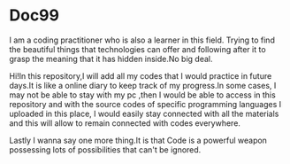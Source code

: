 # Doc99
I am a coding practitioner who is also a learner in this field. Trying to find the beautiful things that technologies can offer and following after it to grasp the meaning that it has hidden inside.No big deal.

Hi!In this repository,I will add all my codes that I would practice in future days.It is like a online diary to keep track of my progress.In some cases, I may not be able to stay with my pc ,then I would be able to access in this repository and with the source codes of specific programming languages I uploaded in this place, I would easily stay connected with all the materials and this will allow to remain connected with codes everywhere.

Lastly I wanna say one more thing.It is that Code is a powerful weapon possessing lots of possibilities that can't be ignored.
